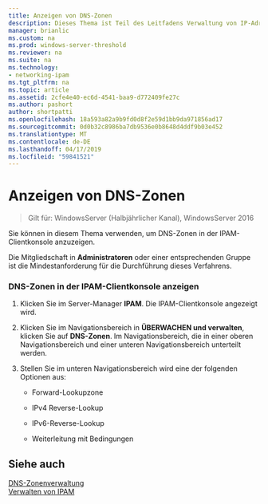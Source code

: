 ```yaml
---
title: Anzeigen von DNS-Zonen
description: Dieses Thema ist Teil des Leitfadens Verwaltung von IP-Adressverwaltung (IPAM) in Windows Server 2016.
manager: brianlic
ms.custom: na
ms.prod: windows-server-threshold
ms.reviewer: na
ms.suite: na
ms.technology:
- networking-ipam
ms.tgt_pltfrm: na
ms.topic: article
ms.assetid: 2cfe4e40-ec6d-4541-baa9-d772409fe27c
ms.author: pashort
author: shortpatti
ms.openlocfilehash: 18a593a82a9b9fd0d8f2e59d1bb9da971856ad17
ms.sourcegitcommit: 0d0b32c8986ba7db9536e0b8648d4ddf9b03e452
ms.translationtype: MT
ms.contentlocale: de-DE
ms.lasthandoff: 04/17/2019
ms.locfileid: "59841521"
---
```

# <a name="view-dns-zones"></a>Anzeigen von DNS-Zonen

>Gilt für: WindowsServer (Halbjährlicher Kanal), WindowsServer 2016

Sie können in diesem Thema verwenden, um DNS-Zonen in der IPAM-Clientkonsole anzuzeigen.  
  
Die Mitgliedschaft in **Administratoren** oder einer entsprechenden Gruppe ist die Mindestanforderung für die Durchführung dieses Verfahrens.  
  
### <a name="to-view-dns-zones-in-the-ipam-client-console"></a>DNS-Zonen in der IPAM-Clientkonsole anzeigen  
  
1.  Klicken Sie im Server-Manager **IPAM**. Die IPAM-Clientkonsole angezeigt wird.  
  
2.  Klicken Sie im Navigationsbereich in **ÜBERWACHEN und verwalten**, klicken Sie auf **DNS-Zonen**.  Im Navigationsbereich, die in einer oberen Navigationsbereich und einer unteren Navigationsbereich unterteilt werden.  
  
3.  Stellen Sie im unteren Navigationsbereich wird eine der folgenden Optionen aus:  
  
    -   Forward-Lookupzone  
  
    -   IPv4 Reverse-Lookup  
  
    -   IPv6-Reverse-Lookup  
  
    -   Weiterleitung mit Bedingungen  
  
## <a name="see-also"></a>Siehe auch  
[DNS-Zonenverwaltung](DNS-Zone-Management.md)  
[Verwalten von IPAM](Manage-IPAM.md)  
  


